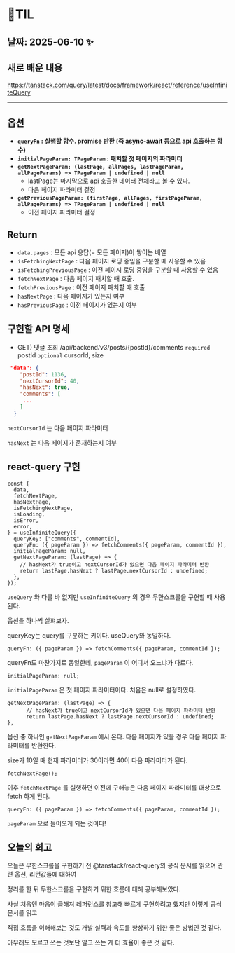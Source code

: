 # 🧾TIL

## 날짜: 2025-06-10 ✨

## 새로 배운 내용

https://tanstack.com/query/latest/docs/framework/react/reference/useInfiniteQuery

---

## 옵션

- **`queryFn` : 실행할 함수. promise 반환 (즉 async-await 등으로 api 호출하는 함수)**
- **`initialPageParam: TPageParam` : 패치할 첫 페이지의 파라미터**
- **`getNextPageParam: (lastPage, allPages, lastPageParam, allPageParams) => TPageParam | undefined | null`**
  - lastPage는 마지막으로 api 호출한 데이터 전체라고 볼 수 있다.
  - 다음 페이지 파라미터 결정
- **`getPreviousPageParam: (firstPage, allPages, firstPageParam, allPageParams) => TPageParam | undefined | null`**
  - 이전 페이지 파라미터 결정

## Return

- `data.pages` : 모든 api 응답(= 모든 페이지)이 쌓이는 배열
- `isFetchingNextPage` : 다음 페이지 로딩 중임을 구분할 때 사용할 수 있음
- `isFetchingPreviousPage` : 이전 페이지 로딩 중임을 구분할 때 사용할 수 있음
- `fetchNextPage` : 다음 페이지 패치할 때 호출.
- `fetchPreviousPage` : 이전 페이지 패치할 때 호출
- `hasNextPage` : 다음 페이지가 있는지 여부
- `hasPreviousPage` : 이전 페이지가 있는지 여부

## 구현할 API 명세

- GET) 댓글 조회
  <request>
  /api/backend/v3/posts/{postId}/comments
  `required` postId
  `optional` cursorId, size

<response>

```json
 "data": {
    "postId": 1136,
    "nextCursorId": 40,
    "hasNext": true,
    "comments": [
     ...
    ]
  }
```

`nextCursorId` 는 다음 페이지 파라미터

`hasNext` 는 다음 페이지가 존재하는지 여부

## react-query 구현

```tsx
const {
  data,
  fetchNextPage,
  hasNextPage,
  isFetchingNextPage,
  isLoading,
  isError,
  error,
} = useInfiniteQuery({
  queryKey: ["comments", commentId],
  queryFn: ({ pageParam }) => fetchComments({ pageParam, commentId }),
  initialPageParam: null,
  getNextPageParam: (lastPage) => {
    // hasNext가 true이고 nextCursorId가 있으면 다음 페이지 파라미터 반환
    return lastPage.hasNext ? lastPage.nextCursorId : undefined;
  },
});
```

`useQuery` 와 다를 바 없지만 `useInfiniteQuery` 의 경우 무한스크롤을 구현할 때 사용된다.

옵션을 하나씩 살펴보자.

queryKey는 query를 구분하는 키이다. useQuery와 동일하다.

```tsx
queryFn: ({ pageParam }) => fetchComments({ pageParam, commentId });
```

queryFn도 마찬가지로 동일한데, `pageParam` 이 어디서 오느냐가 다르다.

```tsx
initialPageParam: null;
```

`initialPageParam` 은 첫 페이지 파라미터이다. 처음은 null로 설정하였다.

```tsx
getNextPageParam: (lastPage) => {
      // hasNext가 true이고 nextCursorId가 있으면 다음 페이지 파라미터 반환
      return lastPage.hasNext ? lastPage.nextCursorId : undefined;
},
```

옵션 중 하나인 `getNextPageParam` 에서 온다. 다음 페이지가 있을 경우 다음 페이지 파라미터를 반환한다.

size가 10일 때 현재 파라미터가 30이라면 40이 다음 파라미터가 된다.

```tsx
fetchNextPage();
```

이후 `fetchNextPage` 를 실행하면 이전에 구해놓은 다음 페이지 파라미터를 대상으로 fetch 하게 된다.

```tsx
queryFn: ({ pageParam }) => fetchComments({ pageParam, commentId });
```

`pageParam` 으로 들어오게 되는 것이다!

## 오늘의 회고

오늘은 무한스크롤을 구현하기 전 @tanstack/react-query의 공식 문서를 읽으며 관련 옵션, 리턴값들에 대하여

정리를 한 뒤 무한스크롤을 구현하기 위한 흐름에 대해 공부해보았다.

사실 처음엔 마음이 급해져 레퍼런스를 참고해 빠르게 구현하려고 했지만 이렇게 공식 문서를 읽고

직접 흐름을 이해해보는 것도 개발 실력과 속도를 향상하기 위한 좋은 방법인 것 같다.

아무래도 모르고 쓰는 것보단 알고 쓰는 게 더 효율이 좋은 것 같다.
